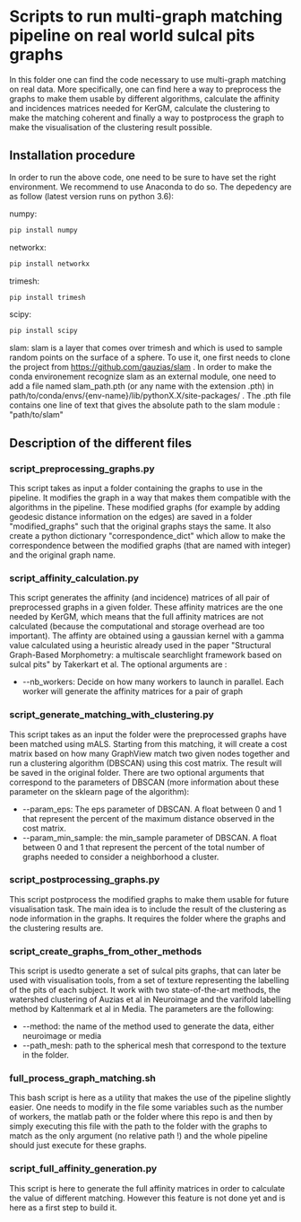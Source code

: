 # Scripts to run multi-graph matching pipeline on real world sulcal pits graphs

In this folder one can find the code necessary to use multi-graph matching on real data. More specifically, one can find here a way to preprocess the graphs to make them usable by different algorithms, calculate the affinity and incidences matrices needed for KerGM, calculate the clustering to make the matching coherent and finally a way to postprocess the graph to make the visualisation of the clustering result possible.

## Installation procedure

In order to run the above code, one need to be sure to have set the right environment. We recommend to use Anaconda to do so. The depedency are as follow (latest version runs on python 3.6):

numpy:
```sh
pip install numpy
```

networkx:
```sh
pip install networkx
```

trimesh:
```sh
pip install trimesh
```

scipy:
```sh
pip install scipy
```

slam:
slam is a layer that comes over trimesh and which is used to sample random points on the surface of a sphere. To use it, one first needs to clone the project from https://github.com/gauzias/slam . 
In order to make the conda environement recognize slam as an external module, one need to add a file named slam_path.pth (or any name with the extension .pth) in path/to/conda/envs/{env-name}/lib/pythonX.X/site-packages/ .  The .pth file contains one line of text that gives the absolute path to the slam module : "path/to/slam" 

## Description of the different files

### script_preprocessing_graphs.py

This script takes as input a folder containing the graphs to use in the pipeline. It modifies the graph in a way that makes them compatible with the algorithms in the pipeline. These modified graphs (for example by adding geodesic distance information on the edges) are saved in a folder "modified\_graphs" such that the original graphs stays the same. It also create a python dictionary "correspondence\_dict" which allow to make the correspondence between the modified graphs (that are named with integer) and the original graph name. 

### script_affinity_calculation.py

This script generates the affinity (and incidence) matrices of all pair of preprocessed graphs in a given folder. These affinity matrices are the one needed by KerGM, which means that the full affinity matrices are not calculated (because the computational and storage overhead are too important). The affinty are obtained using a gaussian kernel with a gamma value calculated using a heuristic already used in the paper "Structural Graph-Based Morphometry: a multiscale searchlight framework based on sulcal pits" by Takerkart et al. The optional arguments are :
* --nb_workers: Decide on how many workers to launch in parallel. Each worker will generate the affinity matrices for a pair of graph

### script_generate_matching_with_clustering.py

This script takes as an input the folder were the preprocessed graphs have been matched using mALS. Starting from this matching, it will create a cost matrix based on how many GraphView match two given nodes together and run a clustering algorithm (DBSCAN) using this cost matrix. The result will be saved in the original folder. There are two optional arguments that correspond to the parameters of DBSCAN (more information about these parameter on the sklearn page of the algorithm):
* --param_eps: The eps parameter of DBSCAN. A float between 0 and 1 that represent the percent of the maximum distance observed in the cost matrix.
* --param\_min\_sample: the min\_sample parameter of DBSCAN. A float between 0 and 1 that represent the percent of the total number of graphs needed to consider a neighborhood a cluster. 

### script_postprocessing_graphs.py

This script postprocess the modified graphs to make them usable for future visualisation task. The main idea is to include the result of the clustering as node information in the graphs. It requires the folder where the graphs and the clustering results are.

### script\_create\_graphs\_from\_other\_methods

This script is usedto generate a set of sulcal pits graphs, that can later be used with visualisation tools, from a set of texture representing the labelling of the pits of each subject. It work with two state-of-the-art methods, the watershed clustering of Auzias et al in Neuroimage and the varifold labelling method by Kaltenmark et al in Media. The parameters are the following:

* --method: the name of the method used to generate the data, either neuroimage or media
* --path_mesh: path to the spherical mesh that correspond to the texture in the folder.

### full_process_graph_matching.sh

This bash script is here as a utility that makes the use of the pipeline slightly easier. One needs to modify in the file some variables such as the number of workers, the matlab path or the folder where this repo is and then by simply executing this file with the path to the folder with the graphs to match as the only argument (no relative path !) and the whole pipeline should just execute for these graphs.

### script_full_affinity_generation.py
This script is here to generate the full affinity matrices in order to calculate the value of different matching. However this feature is not done yet and is here as a first step to build it.


